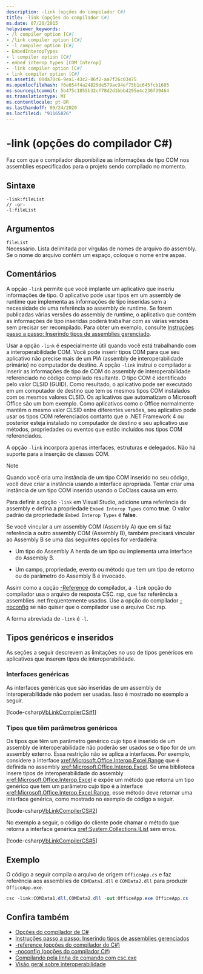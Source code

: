 ```yaml
---
description: -link (opções do compilador C#)
title: -link (opções do compilador C#)
ms.date: 07/20/2015
helpviewer_keywords:
- /l compiler option [C#]
- /link compiler option [C#]
- -l compiler option [C#]
- EmbedInteropTypes
- l compiler option [C#]
- embed interop types [COM Interop]
- -link compiler option [C#]
- link compiler option [C#]
ms.assetid: 00da70c6-9ea1-43c2-86f2-aa7f26c03475
ms.openlocfilehash: f6e654f4a24829de579ac94ef75b1c645fcb1685
ms.sourcegitcommit: 5b475c1855b32cf78d2d1bbb4295e4c236f39464
ms.translationtype: MT
ms.contentlocale: pt-BR
ms.lasthandoff: 09/24/2020
ms.locfileid: "91165826"
---
```

# <a name="-link-c-compiler-options"></a>-link (opções do compilador C#)

Faz com que o compilador disponibilize as informações de tipo COM nos assemblies especificados para o projeto sendo compilado no momento.

## <a name="syntax"></a>Sintaxe

```console
-link:fileList
// -or-
-l:fileList
```

## <a name="arguments"></a>Argumentos

 `fileList`  
 Necessário. Lista delimitada por vírgulas de nomes de arquivo do assembly. Se o nome do arquivo contém um espaço, coloque o nome entre aspas.

## <a name="remarks"></a>Comentários

 A opção `-link` permite que você implante um aplicativo que inseriu informações de tipo. O aplicativo pode usar tipos em um assembly de runtime que implementa as informações de tipo inseridas sem a necessidade de uma referência ao assembly de runtime. Se forem publicadas várias versões do assembly de runtime, o aplicativo que contém as informações de tipo inseridas poderá trabalhar com as várias versões sem precisar ser recompilado. Para obter um exemplo, consulte [Instruções passo a passo: Inserindo tipos de assemblies gerenciado](../../../standard/assembly/embed-types-visual-studio.md).

 Usar a opção `-link` é especialmente útil quando você está trabalhando com a interoperabilidade COM. Você pode inserir tipos COM para que seu aplicativo não precise mais de um PIA (assembly de interoperabilidade primário) no computador de destino. A opção `-link` instrui o compilador a inserir as informações de tipo de COM do assembly de interoperabilidade referenciado no código compilado resultante. O tipo COM é identificado pelo valor CLSID (GUID). Como resultado, o aplicativo pode ser executado em um computador de destino que tem os mesmos tipos COM instalados com os mesmos valores CLSID. Os aplicativos que automatizam o Microsoft Office são um bom exemplo. Como aplicativos como o Office normalmente mantêm o mesmo valor CLSID entre diferentes versões, seu aplicativo pode usar os tipos COM referenciados contanto que o .NET Framework 4 ou posterior esteja instalado no computador de destino e seu aplicativo use métodos, propriedades ou eventos que estão incluídos nos tipos COM referenciados.

 A opção `-link` incorpora apenas interfaces, estruturas e delegados. Não há suporte para a inserção de classes COM.

> [!NOTE]
> Quando você cria uma instância de um tipo COM inserido no seu código, você deve criar a instância usando a interface apropriada. Tentar criar uma instância de um tipo COM inserido usando o CoClass causa um erro.

 Para definir a opção `-link` em Visual Studio, adicione uma referência de assembly e defina a propriedade `Embed Interop Types` como **true**. O valor padrão da propriedade `Embed Interop Types` é **false**.

 Se você vincular a um assembly COM (Assembly A) que em si faz referência a outro assembly COM (Assembly B), também precisará vincular ao Assembly B se uma das seguintes opções for verdadeira:

- Um tipo do Assembly A herda de um tipo ou implementa uma interface do Assembly B.

- Um campo, propriedade, evento ou método que tem um tipo de retorno ou de parâmetro do Assembly B é invocado.

 Assim como a opção [-Reference](./reference-compiler-option.md) do compilador, a `-link` opção do compilador usa o arquivo de resposta CSC. rsp, que faz referência a assemblies .net frequentemente usados. Use a opção do compilador [-noconfig](./noconfig-compiler-option.md) se não quiser que o compilador use o arquivo Csc.rsp.

 A forma abreviada de `-link` é `-l`.

## <a name="generics-and-embedded-types"></a>Tipos genéricos e inseridos

 As seções a seguir descrevem as limitações no uso de tipos genéricos em aplicativos que inserem tipos de interoperabilidade.

### <a name="generic-interfaces"></a>Interfaces genéricas

 As interfaces genéricas que são inseridas de um assembly de interoperabilidade não podem ser usadas. Isso é mostrado no exemplo a seguir.

 [!code-csharp[VbLinkCompilerCS#1](~/samples/snippets/csharp/VS_Snippets_VBCSharp/vblinkcompilercs/cs/program.cs#1)]

### <a name="types-that-have-generic-parameters"></a>Tipos que têm parâmetros genéricos

 Os tipos que têm um parâmetro genérico cujo tipo é inserido de um assembly de interoperabilidade não poderão ser usados se o tipo for de um assembly externo. Essa restrição não se aplica a interfaces. Por exemplo, considere a interface <xref:Microsoft.Office.Interop.Excel.Range> que é definida no assembly <xref:Microsoft.Office.Interop.Excel>. Se uma biblioteca insere tipos de interoperabilidade do assembly <xref:Microsoft.Office.Interop.Excel> e expõe um método que retorna um tipo genérico que tem um parâmetro cujo tipo é a interface <xref:Microsoft.Office.Interop.Excel.Range>, esse método deve retornar uma interface genérica, como mostrado no exemplo de código a seguir.

[!code-csharp[VbLinkCompilerCS#2](~/samples/snippets/csharp/VS_Snippets_VBCSharp/vblinkcompilercs/cs/utility.cs)]

 No exemplo a seguir, o código do cliente pode chamar o método que retorna a interface genérica <xref:System.Collections.IList> sem erros.

 [!code-csharp[VbLinkCompilerCS#5](~/samples/snippets/csharp/VS_Snippets_VBCSharp/vblinkcompilercs/cs/program.cs#5)]

## <a name="example"></a>Exemplo

 O código a seguir compila o arquivo de origem `OfficeApp.cs` e faz referência aos assemblies de `COMData1.dll` e `COMData2.dll` para produzir `OfficeApp.exe`.

```csharp
csc -link:COMData1.dll,COMData2.dll -out:OfficeApp.exe OfficeApp.cs
```

## <a name="see-also"></a>Confira também

- [Opções do compilador de C#](./index.md)
- [Instruções passo a passo: Inserindo tipos de assemblies gerenciados](../../../standard/assembly/embed-types-visual-studio.md)
- [-reference (opções do compilador do C#)](./reference-compiler-option.md)
- [-noconfig (opções do compilador C#)](./noconfig-compiler-option.md)
- [Compilando pela linha de comando com csc.exe](./command-line-building-with-csc-exe.md)
- [Visão geral sobre interoperabilidade](../../programming-guide/interop/interoperability-overview.md)
